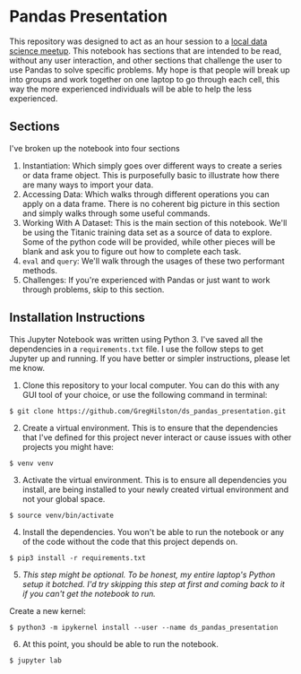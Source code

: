 # Pandas Presentation

This repository was designed to act as an hour session to a [local data science meetup](). This notebook has sections that are intended to be read, without any user interaction, and other sections that challenge the user to use Pandas to solve specific problems. My hope is that people will break up into groups and work together on one laptop to go through each cell, this way the more experienced individuals will be able to help the less experienced.

## Sections

I've broken up the notebook into four sections

1. Instantiation: Which simply goes over different ways to create a series or data frame object. This is purposefully basic to illustrate how there are many ways to import your data.
2. Accessing Data: Which walks through different operations you can apply on a data frame. There is no coherent big picture in this section and simply walks through some useful commands.
3. Working With A Dataset: This is the main section of this notebook. We'll be using the Titanic training data set as a source of data to explore. Some of the python code will be provided, while other pieces will be blank and ask you to figure out how to complete each task.
4. `eval` and `query`: We'll walk through the usages of these two performant methods.
5. Challenges: If you're experienced with Pandas or just want to work through problems, skip to this section.

## Installation Instructions

This Jupyter Notebook was written using Python 3. I've saved all the dependencies in a `requirements.txt` file. I use the follow steps to get Jupyter up and running. If you have better or simpler instructions, please let me know.

1. Clone this repository to your local computer. You can do this with any GUI tool of your choice, or use the following command in terminal:

  `$ git clone https://github.com/GregHilston/ds_pandas_presentation.git`

2. Create a virtual environment. This is to ensure that the dependencies that I've defined for this project never interact or cause issues with other projects you might have:

  `$ venv venv`

3. Activate the virtual environment. This is to ensure all dependencies you install, are being installed to your newly created virtual environment and not your global space.

 `$ source venv/bin/activate`

4. Install the dependencies. You won't be able to run the notebook or any of the code without the code that this project depends on.

 `$ pip3 install -r requirements.txt`

5. _This step might be optional. To be honest, my entire laptop's Python setup it botched. I'd try skipping this step at first and coming back to it if you can't get the notebook to run._
  
  Create a new kernel:

  `$ python3 -m ipykernel install --user --name ds_pandas_presentation`

6. At this point, you should be able to run the notebook. 

  `$ jupyter lab`